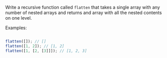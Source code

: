 
Write a recursive function called `flatten` that takes a single array with
any number of nested arrays and returns and array with all the nested
contents on one level.

Examples:

```js

flatten([]); // []
flatten([1, 2]); // [1, 2]
flatten([1, [2, [3]]]); // [1, 2, 3]
```
